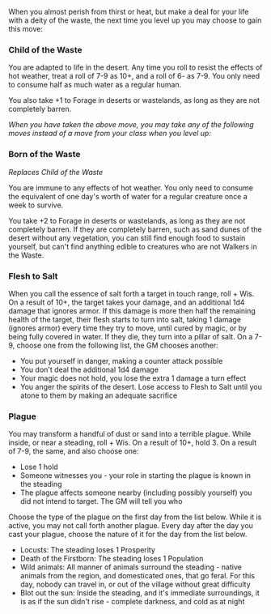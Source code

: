 When you almost perish from thirst or heat, but make a deal for your life with a deity of the waste, the next time you level up you may choose to gain this move:

### Child of the Waste

You are adapted to life in the desert. Any time you roll to resist the effects of hot weather, treat a roll of 7-9 as 10+, and a roll of 6- as 7-9. You only need to consume half as much water as a regular human.

You also take +1 to Forage in deserts or wastelands, as long as they are not completely barren.

*When you have taken the above move, you may take any of the following moves instead of a move from your class when you level up:*

### Born of the Waste

*Replaces Child of the Waste*

You are immune to any effects of hot weather. You only need to consume the equivalent of one day's worth of water for a regular creature once a week to survive.

You take +2 to Forage in deserts or wastelands, as long as they are not completely barren. If they are completely barren, such as sand dunes of the desert without any vegetation, you can still find enough food to sustain yourself, but can't find anything edible to creatures who are not Walkers in the Waste.

### Flesh to Salt

When you call the essence of salt forth a target in touch range, roll + Wis. On a result of 10+, the target takes your damage, and an additional 1d4 damage that ignores armor. If this damage is more then half the remaining health of the target, their flesh starts to turn into salt, taking 1 damage (ignores armor) every time they try to move, until cured by magic, or by being fully covered in water. If they die, they turn into a pillar of salt. On a 7-9, choose one from the following list, the GM chooses another:

* You put yourself in danger, making a counter attack possible
* You don't deal the additional 1d4 damage
* Your magic does not hold, you lose the extra 1 damage a turn effect
* You anger the spirits of the desert. Lose access to Flesh to Salt until you atone to them by making an adequate sacrifice

### Plague

You may transform a handful of dust or sand into a terrible plague. While inside, or near a steading, roll + Wis. On a result of 10+, hold 3. On a result of 7-9, the same, and also choose one:

* Lose 1 hold
* Someone witnesses you - your role in starting the plague is known in the steading
* The plague affects someone nearby (including possibly yourself) you did not intend to target. The GM will tell you who

Choose the type of the plague on the first day from the list below. While it is active, you may not call forth another plague. Every day after the day you cast your plague, choose the nature of it for the day from the list below.

* Locusts: The steading loses 1 Prosperity
* Death of the Firstborn: The steading loses 1 Population
* Wild animals: All manner of animals surround the steading - native animals from the region, and domesticated ones, that go feral. For this day, nobody can travel in, or out of the village without great difficulty
* Blot out the sun: Inside the steading, and it's immediate surroundings, it is as if the sun didn't rise - complete darkness, and cold as at night
